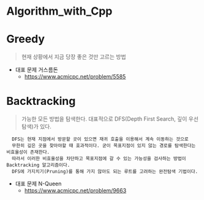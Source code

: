 # Algorithm_with_Cpp


Greedy
=====

> 현재 상황에서 지금 당장 좋은 것만 고르는 방법

+ 대표 문제 거스름돈
  + <https://www.acmicpc.net/problem/5585>

Backtracking
============

> 가능한 모든 방법을 탐색한다. 대표적으로 DFS(Depth First Search, 깊이 우선 탐색)가 있다.


```
  DFS는 현재 지점에서 방문할 곳이 있으면 재귀 호출을 이용해서 계속 이동하는 것으로
  무한히 깊은 곳을 찾아야할 때 효과적이다. 굳이 목표지점이 있지 않는 경로를 탐색한다는 비효율성이 존재한다.
  따라서 이러한 비효율성을 차단하고 목표지점에 갈 수 있는 가능성을 검사하는 방법이 Backtracking 알고리즘이다.
  DFS에 가지치기(Pruning)를 통해 가지 않아도 되는 루트를 고려하는 완전탐색 기법이다.
```

+ 대표 문제 N-Queen
  + <https://www.acmicpc.net/problem/9663>
